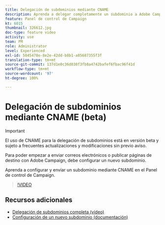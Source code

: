 ```yaml
---
title: Delegación de subdominios mediante CNAME
description: Aprenda a delegar completamente un subdominio a Adobe Campaign.
feature: Panel de control de Campaign
kt: 6015
thumbnail: 326612.jpg
doc-type: feature video
activity: use
team: PM
role: Administrator
level: Experienced
exl-id: 5845478e-8e2e-42dd-b8b1-a85687355f3f
translation-type: tm+mt
source-git-commit: 137d1e0c36d038f3fb8a4742bafef6fbac96f41d
workflow-type: tm+mt
source-wordcount: '97'
ht-degree: 100%

---
```


# Delegación de subdominios mediante CNAME (beta)

>[!IMPORTANT]
>
> El uso de CNAME para la delegación de subdominios está en versión beta y sujeto a frecuentes actualizaciones y modificaciones sin previo aviso.

Para poder empezar a enviar correos electrónicos o publicar páginas de destino con Adobe Campaign, debe configurar un nuevo subdominio.

Aprenda a configurar y enviar un subdominio mediante CNAME en el Panel de control de Campaign.

>[!VIDEO](https://video.tv.adobe.com/v/326612?quality=12)

## Recursos adicionales

* [Delegación de subdominios completa (vídeo)](./subdomain-delegation.md)
* [Configuración de un nuevo subdominio (documentación)](https://experienceleague.adobe.com/docs/control-panel/using/subdomains-and-certificates/setting-up-new-subdomain.html?lang=es#subdomains-and-certificates)
